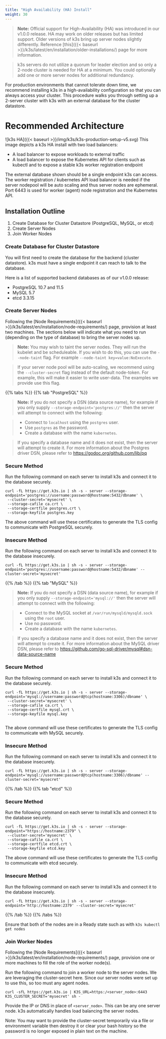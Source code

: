 ```yaml
---
title: "High Availability (HA) Install"
weight: 30
---
```


>**Note:** Official support for High-Availability (HA) was introduced in our v1.0.0 release. HA may work on older releases but has limited support. Older versions of k3s bring up server nodes slightly differently. Reference [this]({{< baseurl >}}/k3s/latest/en/installation/older-installations/) page for more information.

>k3s servers do not utilize a quorum for leader election and so only a 2-node cluster is needed for HA at a minimum. You could optionally add one or more server nodes for additional redundancy.

For production environments that cannot tolerate down time, we recommend installing k3s in a high-availability configuration so that you can always access your cluster. This procedure walks you through setting up a 2-server cluster with k3s with an external database for the cluster datastore.

# Recommended Architecture
![k3s HA]({{< baseurl >}}/img/k3s/k3s-production-setup-v5.svg)
This image depicts a k3s HA install with two load balancers:

* A load balancer to expose workloads to external traffic
* A load balancer to expose the Kubernetes API for clients such as kubectl and to expose a stable k3s worker registration endpoint

The external database shown should be a single endpoint k3s can access. The worker registration / kubernetes API load balancer is needed if the server nodepool will be auto scaling and thus server nodes are ephemeral. Port 6443 is used for worker (agent) node registration and the Kubernetes API.

Installation Outline
--------------------
1. Create Database for Cluster Datastore (PostgreSQL, MySQL, or etcd)
2. Create Server Nodes
3. Join Worker Nodes

### Create Database for Cluster Datastore
You will first need to create the database for the backend (cluster datastore). k3s must have a single endpoint it can reach to talk to the database.

Here is a list of supported backend databases as of our v1.0.0 release:

*  PostgreSQL 10.7 and 11.5
*  MySQL 5.7
*  etcd 3.3.15

### Create Server Nodes
Following the [Node Requirements]({{< baseurl >}}/k3s/latest/en/installation/node-requirements/) page, provision at least two machines.
The sections below will indicate what you need to run (depending on the type of database) to bring the server nodes up.

>**Note:** You may wish to taint the server nodes. They will run the kubelet and be scheduleable. If you wish to do this, you can use the `--node-taint` flag. For example `--node-taint key=value:NoExecute`.

>If your server node pool will be auto-scaling, we recommend using the `--cluster-secret` flag instead of the default node-token. For example, this will make it easier to write user-data. The examples we provide use this flag.


{{% tabs %}}
{{% tab "PostgreSQL" %}}

>**Note:** If you do not specify a DSN (data source name), for example if you only supply `--storage-endpoint='postgres://'` then the server will attempt to connect with the following:

> * Connect to `localhost` using the `postgres` user.
> * Use `postgres` as the password.
> * Create a database with the name `kubernetes`.

> If you specify a database name and it does not exist, then the server will attempt to create it.
> For more information about the Postgres driver DSN, please refer to https://godoc.org/github.com/lib/pq

### Secure Method
Run the following command on each server to install k3s and connect it to the database securely.

```
curl -fL https://get.k3s.io | sh -s - server --storage-endpoint='postgres://username:password@hostname:5432/dbname' \
 --cluster-secret='mysecret' \
 --storage-cafile ca.crt \
 --storage-certfile postgres.crt \
 --storage-keyfile postgres.key

```

The above command will use these certificates to generate the TLS config to communicate with PostgreSQL securely.

### Insecure Method
Run the following command on each server to install k3s and connect it to the database insecurely.

```
curl -fL https://get.k3s.io | sh -s - server --storage-endpoint='postgres://username:password@hostname:5432/dbname' --cluster-secret='mysecret'
```

{{% /tab %}}
{{% tab "MySQL" %}}

>**Note:** If you do not specify a DSN (data source name), for example if you only supply `--storage-endpoint='mysql://'` then the server will attempt to connect with the following:

> * Connect to the MySQL socket at `/var/run/mysqld/mysqld.sock` using the `root` user.
> * Use no password.
> * Create a database with the name `kubernetes`.

> If you specify a database name and it does not exist, then the server will attempt to create it.
> For more information about the MySQL driver DSN, please refer to https://github.com/go-sql-driver/mysql#dsn-data-source-name

### Secure Method
Run the following command on each server to install k3s and connect it to the database securely.

```
curl -fL https://get.k3s.io | sh -s - server --storage-endpoint='mysql://username:password@tcp(hostname:3306)/dbname' \
 --cluster-secret='mysecret' \
 --storage-cafile ca.crt \
 --storage-certfile mysql.crt \
 --storage-keyfile mysql.key


```
The above command will use these certificates to generate the TLS config to communicate with MySQL securely.

### Insecure Method
Run the following command on each server to install k3s and connect it to the database insecurely.

```
curl -fL https://get.k3s.io | sh -s - server --storage-endpoint='mysql://username:password@tcp(hostname:3306)/dbname' --cluster-secret='mysecret'
```

{{% /tab %}}
{{% tab "etcd" %}}

### Secure Method
Run the following command on each server to install k3s and connect it to the database securely.

```
curl -fL https://get.k3s.io | sh -s - server --storage-endpoint="https://hostname:2379" \
 --cluster-secret='mysecret' \
 --storage-cafile ca.crt \
 --storage-certfile etcd.crt \
 --storage-keyfile etcd.key
```
The above command will use these certificates to generate the TLS config to communicate with etcd securely.

### Insecure Method
Run the following command on each server to install k3s and connect it to the database insecurely.

```
curl -fL https://get.k3s.io | sh -s - server --storage-endpoint='http://hostname:2379' --cluster-secret='mysecret'
```

{{% /tab %}}
{{% /tabs %}}

Ensure that both of the nodes are in a Ready state such as with `k3s kubectl get nodes`

### Join Worker Nodes
Following the [Node Requirements]({{< baseurl >}}/k3s/latest/en/installation/node-requirements/) page, provision one or more machines to fill the role of the worker node(s).

Run the following command to join a worker node to the server nodes. We are leveraging the cluster-secret here. Since our server nodes were set up to use this, so too must any agent nodes.

```
curl -sfL https://get.k3s.io | K3S_URL=https:/<server_node>:6443 K3S_CLUSTER_SECRET='mysecret' sh -
```

Provide the IP or DNS in place of `<server_node>`. This can be any one server node. k3s automatically handles load balancing the server nodes.

Note: You may want to provide the cluster-secret temporarily via a file or environment variable then destroy it or clear your bash history so the password is no longer exposed in plain text on the machine.


